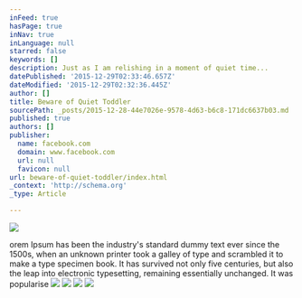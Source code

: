 ```yaml
---
inFeed: true
hasPage: true
inNav: true
inLanguage: null
starred: false
keywords: []
description: Just as I am relishing in a moment of quiet time...
datePublished: '2015-12-29T02:33:46.657Z'
dateModified: '2015-12-29T02:32:36.445Z'
author: []
title: Beware of Quiet Toddler
sourcePath: _posts/2015-12-28-44e7026e-9578-4d63-b6c8-171dc6637b03.md
published: true
authors: []
publisher:
  name: facebook.com
  domain: www.facebook.com
  url: null
  favicon: null
url: beware-of-quiet-toddler/index.html
_context: 'http://schema.org'
_type: Article

---
```

![](https://scontent-sea1-1.xx.fbcdn.net/hphotos-xaf1/v/t1.0-9/1545988_10155066791650368_5235071446556951054_n.jpg?oh=104a0a2363359d142e4947213c04981a&oe=56FF4C10)

orem Ipsum has been the industry's standard dummy text ever since the 1500s, when an unknown printer took a galley of type and scrambled it to make a type specimen book. It has survived not only five centuries, but also the leap into electronic typesetting, remaining essentially unchanged. It was popularise
![](https://the-grid-user-content.s3-us-west-2.amazonaws.com/05b0a507-3610-4328-9bd7-885857d902de.jpg)
![](https://the-grid-user-content.s3-us-west-2.amazonaws.com/c0bde422-e353-4bb0-a36a-c02d306f14f0.jpg)
![](https://the-grid-user-content.s3-us-west-2.amazonaws.com/ef30409f-8444-4de9-a930-8cb255c0dbcd.jpg)
![](https://the-grid-user-content.s3-us-west-2.amazonaws.com/f17008fa-55c7-4980-96ea-e182ea309336.jpg)